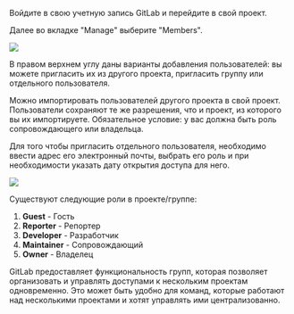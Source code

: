 Войдите в свою учетную запись GitLab и перейдите в свой проект.

Далее во вкладке "Manage" выберите "Members". 

![](https://ucarecdn.com/05cf3cc2-f0fa-49c8-b2d0-5017e7312f92/)

В правом верхнем углу даны варианты добавления пользователей: вы можете пригласить их из другого проекта, пригласить группу или отдельного пользователя. 

Можно импортировать пользователей другого проекта в свой проект. Пользователи сохраняют те же разрешения, что и проект, из которого вы их импортируете. Обязательное условие: у вас должна быть роль сопровождающего или владельца.

Для того чтобы пригласить отдельного пользователя, необходимо ввести адрес его электронный почты, выбрать его роль и при необходимости указать дату открытия доступа для него.

![](https://ucarecdn.com/18d07727-6a3e-4ef4-813a-1730c4faca07/)

Существуют следующие роли в проекте/группе:

1. **Guest** - Гость
2. **Reporter** - Репортер
3. **Developer** - Разработчик
4. **Maintainer** - Сопровождающий
5. **Owner** - Владелец

GitLab предоставляет функциональность групп, которая позволяет организовать и управлять доступами к нескольким проектам одновременно. Это может быть удобно для команд, которые работают над несколькими проектами и хотят управлять ими централизованно.